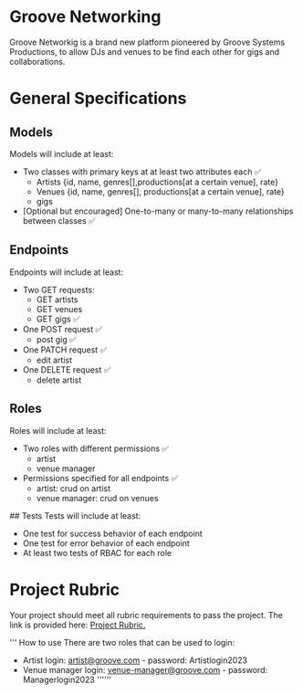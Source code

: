 # Groove Networking 
Groove Networkig is a brand new platform pioneered by Groove Systems Productions, to allow DJs and venues to be find each other for gigs and collaborations. 

# General Specifications
## Models 
Models will include at least:
- Two classes with primary keys at at least two attributes each ✅
    - Artists {id, name, genres[],productions[at a certain venue], rate} 
    - Venues {id, name, genres[], productions[at a certain venue], rate} 
    - gigs 
- [Optional but encouraged] One-to-many or many-to-many relationships between classes ✅

## Endpoints
Endpoints will include at least:
- Two GET requests:
    - GET artists 
    - GET venues
    - GET gigs ✅
- One POST request ✅
    - post gig ✅
- One PATCH request ✅
    - edit artist
- One DELETE request ✅
    - delete artist

## Roles
Roles will include at least:
- Two roles with different permissions ✅
    - artist
    - venue manager
- Permissions specified for all endpoints ✅
    - artist: crud on artist
    - venue manager: crud on venues 


## Tests
Tests will include at least:
- One test for success behavior of each endpoint
- One test for error behavior of each endpoint
- At least two tests of RBAC for each role

# Project Rubric
Your project should meet all rubric requirements to pass the project. The link is provided here: [Project Rubric.](https://review.udacity.com/#!/rubrics/5091/view)


'''
How to use 
There are two roles that can be used to login:
- Artist login: artist@groove.com - password: Artistlogin2023
- Venue manager login: venue-manager@groove.com - password: Managerlogin2023
''''''
